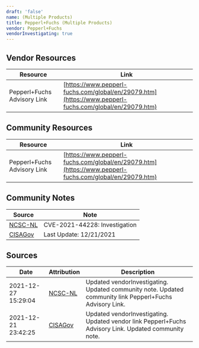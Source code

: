 ```yaml
---
draft: 'false'
name: (Multiple Products)
title: Pepperl+Fuchs (Multiple Products)
vendor: Pepperl+Fuchs
vendorInvestigating: true
---
```


## Vendor Resources
| Resource | Link |
| --- | --- |
| Pepperl+Fuchs Advisory Link | [https://www.pepperl-fuchs.com/global/en/29079.htm](https://www.pepperl-fuchs.com/global/en/29079.htm) |

## Community Resources
| Resource | Link |
| --- | --- |
| Pepperl+Fuchs Advisory Link | [https://www.pepperl-fuchs.com/global/en/29079.htm](https://www.pepperl-fuchs.com/global/en/29079.htm) |

## Community Notes
| Source | Note |
| --- | --- |
| [NCSC-NL](https://github.com/NCSC-NL/log4shell/blob/main/software/README.md) | CVE-2021-44228: Investigation </ul> |
| [CISAGov](https://raw.githubusercontent.com/cisagov/log4j-affected-db/develop/README.md) | Last Update: 12/21/2021 |

## Sources
| Date | Attribution | Description |
| --- | --- | --- |
| 2021-12-27 15:29:04 | [NCSC-NL](https://github.com/NCSC-NL/log4shell/blob/main/software/README.md) | Updated vendorInvestigating. Updated community note. Updated community link Pepperl+Fuchs Advisory Link.  |
| 2021-12-21 23:42:25 | [CISAGov](https://raw.githubusercontent.com/cisagov/log4j-affected-db/develop/README.md) | Updated vendorInvestigating. Updated vendor link Pepperl+Fuchs Advisory Link. Updated community note.  |
